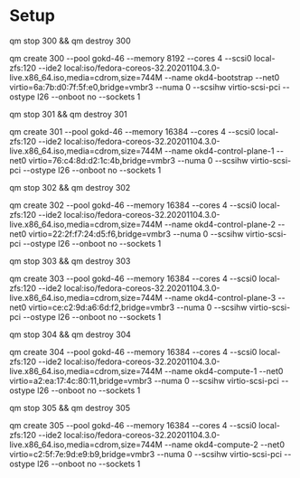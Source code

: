 # Setup

qm stop 300 && qm destroy 300

qm create 300 --pool gokd-46 --memory 8192 --cores 4 --scsi0 local-zfs:120 --ide2 local:iso/fedora-coreos-32.20201104.3.0-live.x86_64.iso,media=cdrom,size=744M --name okd4-bootstrap --net0 virtio=6a:7b:d0:7f:5f:e0,bridge=vmbr3 --numa 0 --scsihw virtio-scsi-pci --ostype l26 --onboot no --sockets 1

qm stop 301 && qm destroy 301

qm create 301 --pool gokd-46 --memory 16384 --cores 4 --scsi0 local-zfs:120 --ide2 local:iso/fedora-coreos-32.20201104.3.0-live.x86_64.iso,media=cdrom,size=744M --name okd4-control-plane-1 --net0 virtio=76:c4:8d:d2:1c:4b,bridge=vmbr3 --numa 0 --scsihw virtio-scsi-pci --ostype l26 --onboot no --sockets 1

qm stop 302 && qm destroy 302

qm create 302 --pool gokd-46 --memory 16384 --cores 4 --scsi0 local-zfs:120 --ide2 local:iso/fedora-coreos-32.20201104.3.0-live.x86_64.iso,media=cdrom,size=744M --name okd4-control-plane-2 --net0 virtio=22:2f:f7:24:d5:f6,bridge=vmbr3 --numa 0 --scsihw virtio-scsi-pci --ostype l26 --onboot no --sockets 1

qm stop 303 && qm destroy 303

qm create 303 --pool gokd-46 --memory 16384 --cores 4 --scsi0 local-zfs:120 --ide2 local:iso/fedora-coreos-32.20201104.3.0-live.x86_64.iso,media=cdrom,size=744M --name okd4-control-plane-3 --net0 virtio=ce:c2:9d:a6:6d:f2,bridge=vmbr3 --numa 0 --scsihw virtio-scsi-pci --ostype l26 --onboot no --sockets 1

qm stop 304 && qm destroy 304

qm create 304 --pool gokd-46 --memory 16384 --cores 4 --scsi0 local-zfs:120 --ide2 local:iso/fedora-coreos-32.20201104.3.0-live.x86_64.iso,media=cdrom,size=744M --name okd4-compute-1 --net0 virtio=a2:ea:17:4c:80:11,bridge=vmbr3 --numa 0 --scsihw virtio-scsi-pci --ostype l26 --onboot no --sockets 1

qm stop 305 && qm destroy 305

qm create 305 --pool gokd-46 --memory 16384 --cores 4 --scsi0 local-zfs:120 --ide2 local:iso/fedora-coreos-32.20201104.3.0-live.x86_64.iso,media=cdrom,size=744M --name okd4-compute-2 --net0 virtio=c2:5f:7e:9d:e9:b9,bridge=vmbr3 --numa 0 --scsihw virtio-scsi-pci --ostype l26 --onboot no --sockets 1

